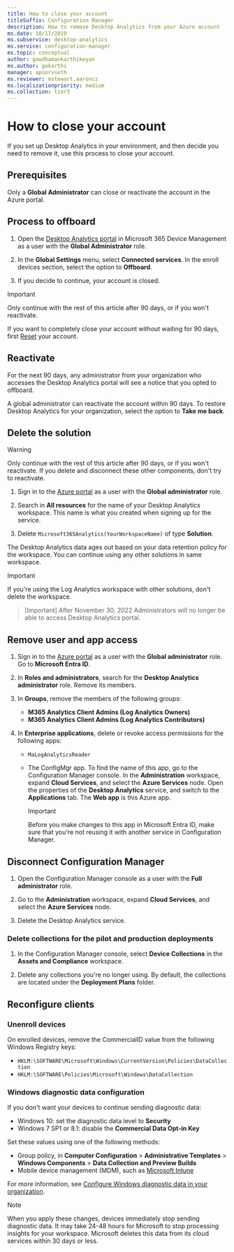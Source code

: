 ```yaml
---
title: How to close your account
titleSuffix: Configuration Manager
description: How to remove Desktop Analytics from your Azure account
ms.date: 10/17/2019
ms.subservice: desktop-analytics
ms.service: configuration-manager
ms.topic: conceptual
author: gowdhamankarthikeyan
ms.author: gokarthi
manager: apoorvseth
ms.reviewer: mstewart,aaroncz 
ms.localizationpriority: medium
ms.collection: tier3
---
```


# How to close your account

If you set up Desktop Analytics in your environment, and then decide you need to remove it, use this process to close your account.

## Prerequisites

Only a **Global Administrator** can close or reactivate the account in the Azure portal.

## Process to offboard

1. Open the [Desktop Analytics portal](https://aka.ms/desktopanalytics) in Microsoft 365 Device Management as a user with the **Global Administrator** role.

1. In the **Global Settings** menu, select **Connected services**. In the enroll devices section, select the option to **Offboard**.

1. If you decide to continue, your account is closed.

> [!Important]
> Only continue with the rest of this article after 90 days, or if you won't reactivate.
>
> If you want to completely close your account without waiting for 90 days, first [Reset](account-reset.md) your account.

## Reactivate

For the next 90 days, any administrator from your organization who accesses the Desktop Analytics portal will see a notice that you opted to offboard.

A global administrator can reactivate the account within 90 days. To restore Desktop Analytics for your organization, select the option to **Take me back**.

## Delete the solution

> [!Warning]
> Only continue with the rest of this article after 90 days, or if you won't reactivate. If you delete and disconnect these other components, don't try to reactivate.

1. Sign in to the [Azure portal](https://portal.azure.com) as a user with the **Global administrator** role.

1. Search in **All resources** for the name of your Desktop Analytics workspace. This name is what you created when signing up for the service.

1. Delete `Microsoft365Analytics(YourWorkspaceName)` of type **Solution**.

The Desktop Analytics data ages out based on your data retention policy for the workspace. You can continue using any other solutions in same workspace.

> [!Important]  
> If you're using the Log Analytics workspace with other solutions, don't delete the workspace.

> [Important]
> After November 30, 2022 Administrators will no longer be able to access Desktop Analytics portal.
## Remove user and app access

1. Sign in to the [Azure portal](https://portal.azure.com) as a user with the **Global administrator** role. Go to **Microsoft Entra ID**.

1. In **Roles and administrators**, search for the **Desktop Analytics administrator** role. Remove its members.

1. In **Groups**, remove the members of the following groups:

    - **M365 Analytics Client Admins (Log Analytics Owners)**
    - **M365 Analytics Client Admins (Log Analytics Contributors)**

1. In **Enterprise applications**, delete or revoke access permissions for the following apps:

    - `MaLogAnalyticsReader`

    - The ConfigMgr app. To find the name of this app, go to the Configuration Manager console. In the **Administration** workspace, expand **Cloud Services**, and select the **Azure Services** node. Open the properties of the **Desktop Analytics** service, and switch to the **Applications** tab. The **Web app** is this Azure app.

        > [!Important]  
        > Before you make changes to this app in Microsoft Entra ID, make sure that you're not reusing it with another service in Configuration Manager.

## Disconnect Configuration Manager

1. Open the Configuration Manager console as a user with the **Full administrator** role.

1. Go to the **Administration** workspace, expand **Cloud Services**, and select the **Azure Services** node.

1. Delete the Desktop Analytics service.

### Delete collections for the pilot and production deployments

1. In the Configuration Manager console, select **Device Collections** in the **Assets and Compliance** workspace.

1. Delete any collections you're no longer using. By default, the collections are located under the **Deployment Plans** folder.  

## Reconfigure clients

### Unenroll devices

On enrolled devices, remove the CommercialID value from the following Windows Registry keys:

- `HKLM:\SOFTWARE\Microsoft\Windows\CurrentVersion\Policies\DataCollection`
- `HKLM:\SOFTWARE\Policies\Microsoft\Windows\DataCollection`

### Windows diagnostic data configuration

If you don't want your devices to continue sending diagnostic data:

- Windows 10: set the diagnostic data level to **Security**
- Windows 7 SP1 or 8.1: disable the **Commercial Data Opt-in Key**

Set these values using one of the following methods:

- Group policy, in **Computer Configuration** > **Administrative Templates** > **Windows Components** > **Data Collection and Preview Builds**
- Mobile device management (MDM), such as [Microsoft Intune](/intune-service/device-restrictions-windows-10#reporting-and-telemetry)

For more information, see [Configure Windows diagnostic data in your organization](/windows/privacy/configure-windows-diagnostic-data-in-your-organization).

> [!NOTE]  
> When you apply these changes, devices immediately stop sending diagnostic data. It may take 24-48 hours for Microsoft to stop processing insights for your workspace. Microsoft deletes this data from its cloud services within 30 days or less.
